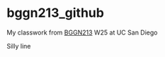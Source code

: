 # bggn213_github
My classwork from [BGGN213](https://bioboot.github.io/bggn213_W25/) W25 at UC San Diego

Silly line